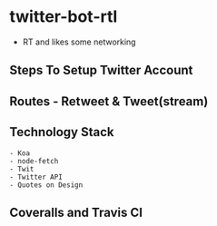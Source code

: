 # twitter-bot-rtl

- RT and likes some networking

## Steps To Setup Twitter Account

## Routes - Retweet & Tweet(stream)

## Technology Stack

    - Koa
    - node-fetch
    - Twit
    - Twitter API
    - Quotes on Design

## Coveralls and Travis CI
